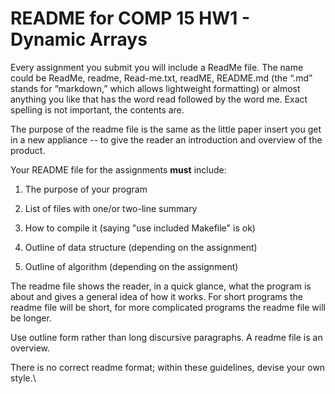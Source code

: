 # README for COMP 15 HW1 - Dynamic Arrays

Every assignment you submit you will include a ReadMe file. The name
could be ReadMe, readme, Read-me.txt, readME, README.md (the “.md”
stands for “markdown,” which allows lightweight formatting) or almost
anything you like that has the word read followed by the word me. Exact
spelling is not important, the contents are.

The purpose of the readme file is the same as the little paper insert
you get in a new appliance -- to give the reader an introduction and
overview of the product.

Your README file for the assignments **must** include:

1.  The purpose of your program

2.  List of files with one/or two-line summary

3.  How to compile it (saying "use included Makefile" is ok)

4.  Outline of data structure (depending on the assignment)

5.  Outline of algorithm (depending on the assignment)

The readme file shows the reader, in a quick glance, what the program is
about and gives a general idea of how it works. For short programs the
readme file will be short, for more complicated programs the readme file
will be longer.

Use outline form rather than long discursive paragraphs. A readme file
is an overview.

There is no correct readme format; within these guidelines, devise your
own style.\

